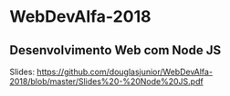 # WebDevAlfa-2018

## Desenvolvimento Web com Node JS

Slides: https://github.com/douglasjunior/WebDevAlfa-2018/blob/master/Slides%20-%20Node%20JS.pdf
